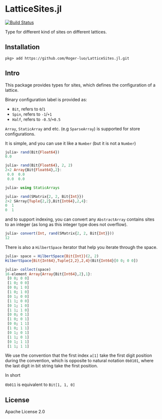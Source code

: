 # LatticeSites.jl

[![Build Status](https://travis-ci.org/Roger-luo/LatticeSites.jl.svg?branch=master)](https://travis-ci.org/Roger-luo/LatticeSites.jl)

Type for different kind of sites on different lattices.

## Installation

```
pkg> add https://github.com/Roger-luo/LatticeSites.jl.git
```

## Intro

This package provides types for sites, which defines the configuration of a lattice.

Binary configuration label is provided as:

- `Bit`,  refers to `0`/`1`
- `Spin`, refers to `-1`/`+1`
- `Half`, refers to `-0.5`/`+0.5`

`Array`, `StaticArray` and etc. (e.g `SparseArray`) is supported for store configurations.

It is simple, and you can use it like a `Number` (but it is not a `Number`)

```julia
julia> rand(Bit{Float64})
0.0

julia> rand(Bit{Float64}, 2, 2)
2×2 Array{Bit{Float64},2}:
 0.0  0.0
 0.0  0.0

julia> using StaticArrays

julia> rand(SMatrix{2, 2, Bit{Int}})
2×2 SArray{Tuple{2,2},Bit{Int64},2,4}:
0  1
0  1
```

and to support indexing, you can convert any `AbstractArray` contains sites to an integer
(as long as this integer type does not overflow).

```julia
julia> convert(Int, rand(SMatrix{2, 2, Bit{Int}}))
12
```

There is also a `HilbertSpace` iterator that help you iterate through the space.

```julia
julia> space = HilbertSpace{Bit{Int}}(2, 2)
HilbertSpace{Bit{Int64},Tuple{2,2},2,4}(Bit{Int64}[0 0; 0 0])

julia> collect(space)
16-element Array{Array{Bit{Int64},2},1}:
 [0 0; 0 0]
 [1 0; 0 0]
 [0 0; 1 0]
 [1 0; 1 0]
 [0 1; 0 0]
 [1 1; 0 0]
 [0 1; 1 0]
 [1 1; 1 0]
 [0 0; 0 1]
 [1 0; 0 1]
 [0 0; 1 1]
 [1 0; 1 1]
 [0 1; 0 1]
 [1 1; 0 1]
 [0 1; 1 1]
 [1 1; 1 1]
```

We use the convention that the first index `a[1]` take the first digit position
during the convention, which is opposite to natural notation `0b0101`, where the last
digit in bit string take the first position.

In short

`0b011` is equivalent to `Bit[1, 1, 0]`


## License

Apache License 2.0
